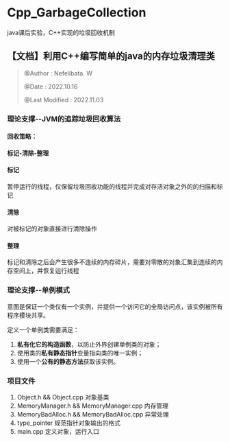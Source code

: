 # Cpp_GarbageCollection
java课后实验，C++实现的垃圾回收机制

## 【文档】利用C++编写简单的java的内存垃圾清理类

> @Author : Nefelibata. W
>
> @Date :  2022.10.16
>
> @Last Modified : 2022.11.03

### 理论支撑--JVM的追踪垃圾回收算法

#### 回收策略：

**标记-清除-整理** 

#### 标记

暂停运行的线程，仅保留垃圾回收功能的线程并完成对存活对象之外的的扫描和标记

#### 清除

对被标记的对象直接进行清除操作

#### 整理

标记和清除之后会产生很多不连续的内存碎片，需要对零散的对象汇集到连续的内存空间上，并恢复运行线程

### 理论支撑--单例模式

意图是保证一个类仅有一个实例，并提供一个访问它的全局访问点，该实例被所有程序模块共享。

定义一个单例类需要满足：

1. **私有化它的构造函数**，以防止外界创建单例类的对象；
2. 使用类的**私有静态指针**变量指向类的唯一实例；
3. 使用一个**公有的静态方法**获取该实例。

### 项目文件

1. Object.h      &&   Object.cpp    对象基类
2. MemoryManager.h    &&  MemoryManager.cpp   内存管理
3. MemoryBadAlloc.h && MemoryBadAlloc.cpp   异常处理
4. type_pointer   规范指针对象输出的格式
5. main.cpp   定义对象，运行入口

